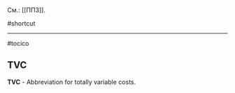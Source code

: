 См.: [[ППЗ]].

#shortcut




<hr/>

#tocico

## TVC

<b>TVC</b> -  Abbreviation for totally variable costs. 


